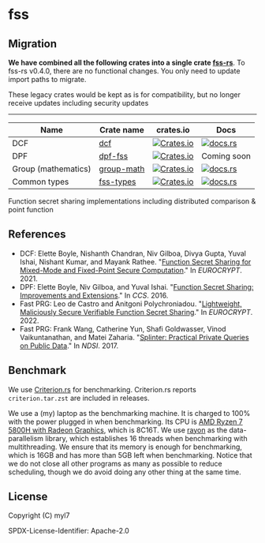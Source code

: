 # fss

## Migration

**We have combined all the following crates into a single crate [fss-rs]**.
To fss-rs v0.4.0, there are no functional changes.
You only need to update import paths to migrate.

[fss-rs]: https://crates.io/crates/fss-rs

These legacy crates would be kept as is for compatibility, but no longer receive updates including security updates

---

| Name                | Crate name                 | crates.io                                                                                       | Docs                                                                               |
| ------------------- | -------------------------- | ----------------------------------------------------------------------------------------------- | ---------------------------------------------------------------------------------- |
| DCF                 | [dcf](./dcf)               | [![Crates.io](https://img.shields.io/crates/d/dcf)](https://crates.io/crates/dcf)               | [![docs.rs](https://img.shields.io/docsrs/dcf)](https://docs.rs/dcf)               |
| DPF                 | [dpf-fss](./dpf-fss)       | [![Crates.io](https://img.shields.io/crates/d/dpf-fss)](https://crates.io/crates/dpf-fss)       | Coming soon                                                                        |
| Group (mathematics) | [group-math](./group-math) | [![Crates.io](https://img.shields.io/crates/d/group-math)](https://crates.io/crates/group-math) | [![docs.rs](https://img.shields.io/docsrs/group-math)](https://docs.rs/group-math) |
| Common types        | [fss-types](./fss-types)   | [![Crates.io](https://img.shields.io/crates/d/fss-types)](https://crates.io/crates/fss-types)   | [![docs.rs](https://img.shields.io/docsrs/fss-types)](https://docs.rs/fss-types)   |

Function secret sharing implementations including distributed comparison & point function

## References

- DCF: Elette Boyle, Nishanth Chandran, Niv Gilboa, Divya Gupta, Yuval Ishai, Nishant Kumar, and Mayank Rathee. "[Function Secret Sharing for Mixed-Mode and Fixed-Point Secure Computation](https://link.springer.com/chapter/10.1007/978-3-030-77886-6_30)." In _EUROCRYPT_. 2021.
- DPF: Elette Boyle, Niv Gilboa, and Yuval Ishai. "[Function Secret Sharing: Improvements and Extensions](https://eprint.iacr.org/2018/707)." In _CCS_. 2016.
- Fast PRG: Leo de Castro and Anitgoni Polychroniadou. "[Lightweight, Maliciously Secure Verifiable Function Secret Sharing](https://eprint.iacr.org/2021/580)." In _EUROCRYPT_. 2022.
- Fast PRG: Frank Wang, Catherine Yun, Shafi Goldwasser, Vinod Vaikuntanathan, and Matei Zaharia. "[Splinter: Practical Private Queries on Public Data](https://www.usenix.org/conference/nsdi17/technical-sessions/presentation/wang-frank)." In _NDSI_. 2017.

## Benchmark

We use [Criterion.rs] for benchmarking.
Criterion.rs reports `criterion.tar.zst` are included in releases.

We use a (my) laptop as the benchmarking machine.
It is charged to 100% with the power plugged in when benchmarking.
Its CPU is [AMD Ryzen 7 5800H with Radeon Graphics], which is 8C16T.
We use [rayon] as the data-parallelism library, which establishes 16 threads when benchmarking with multithreading.
We ensure that its memory is enough for benchmarking, which is 16GB and has more than 5GB left when benchmarking.
Notice that we do not close all other programs as many as possible to reduce scheduling, though we do avoid doing any other thing at the same time.

[Criterion.rs]: https://github.com/bheisler/criterion.rs
[AMD Ryzen 7 5800H with Radeon Graphics]: https://www.amd.com/en/products/apu/amd-ryzen-7-5800h
[rayon]: https://github.com/rayon-rs/rayon

## License

Copyright (C) myl7

SPDX-License-Identifier: Apache-2.0
